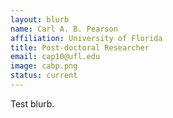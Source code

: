 ```yaml
---
layout: blurb
name: Carl A. B. Pearson
affiliation: University of Florida
title: Post-doctoral Researcher
email: cap10@ufl.edu
image: cabp.png
status: current
---
```

Test blurb.
